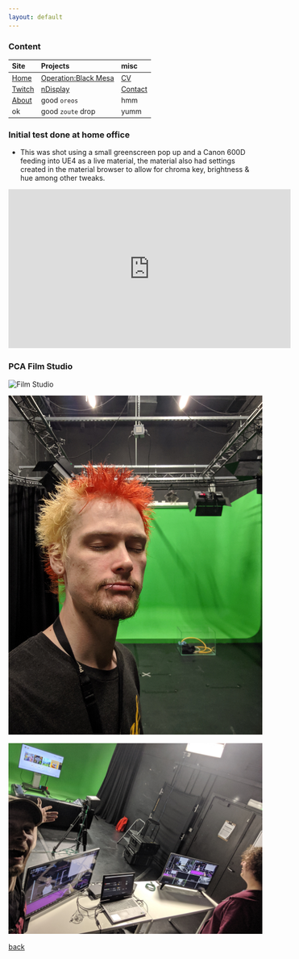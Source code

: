 ```yaml
---
layout: default
---
```


### Content

| Site         | Projects          | misc |
|:-------------|:------------------|:------|
| [Home](./index.md) | [Operation:Black Mesa](./obm.md) | [CV](./OliverCurtis.pdf)  |
| [Twitch](https://www.twitch.tv/fragalicious) | [nDisplay](./nDisplay.md) | [Contact](./contact.md)  |
| [About](./about.md)           | good `oreos`      | hmm   |
| ok           | good `zoute` drop | yumm  |

### Initial test done at home office

* This was shot using a small greenscreen pop up and a Canon 600D feeding into UE4 as a live material, the material also had settings created in the material browser to allow for chroma key, brightness & hue among other tweaks.

<iframe width="560" height="315" src="https://www.youtube.com/embed/j4JwFVhmy_U" frameborder="0" allow="autoplay; encrypted-media" allowfullscreen></iframe>

### PCA Film Studio

![Film Studio](./images/projects/nDisplay/film_studio_3.jpg)

![Film Studio](./images/projects/nDisplay/film_studio_2.jpg)

![Film Studio](./images/projects/nDisplay/film_studio_1.jpg)

[back](./)